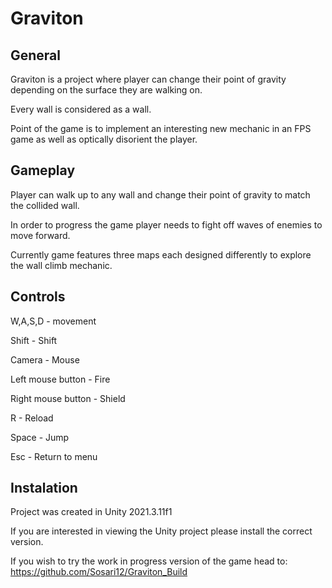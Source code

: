 # Graviton

## General
Graviton is a project where player can change their point of gravity depending on the surface they are walking on.

Every wall is considered as a wall. 

Point of the game is to implement an interesting new mechanic in an FPS game as well as optically disorient the player.

## Gameplay
Player can walk up to any wall and change their point of gravity to match the collided wall.

In order to progress the game player needs to fight off waves of enemies to move forward.

Currently game features three maps each designed differently to explore the wall climb mechanic.


## Controls
W,A,S,D - movement

Shift - Shift

Camera - Mouse

Left mouse button - Fire

Right mouse button - Shield

R - Reload

Space - Jump

Esc - Return to menu

## Instalation
Project was created in Unity 2021.3.11f1

If you are interested in viewing the Unity project please install the correct version.

If you wish to try the work in progress version of the game head to: https://github.com/Sosari12/Graviton_Build
